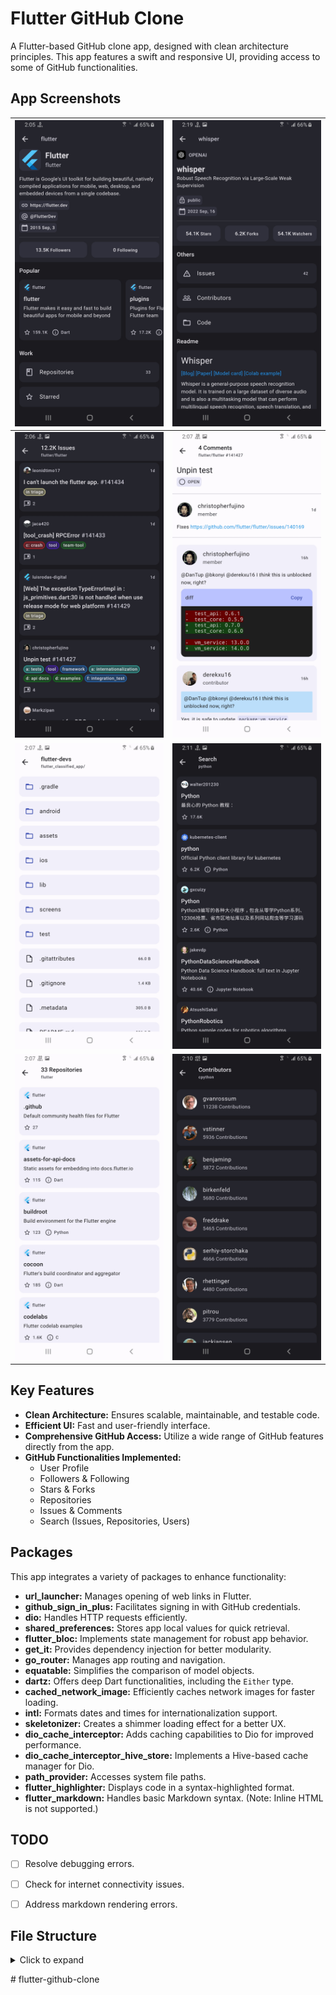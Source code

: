 # Flutter GitHub Clone
A Flutter-based GitHub clone app, designed with clean architecture principles. This app features a swift and responsive UI, providing access to some of GitHub functionalities.

## App Screenshots

| ![Screenshot 1](assets/screenshots/user.jpg)  | ![Screenshot 1](assets/screenshots/repo.jpg)  |
|---|---|
| ![Screenshot 1](assets/screenshots/issues.jpg)  | ![Screenshot 1](assets/screenshots/comments.jpg)  |
| ![Screenshot 1](assets/screenshots/code_files.jpg)  | ![Screenshot 1](assets/screenshots/search_repositories.jpg)  |
| ![Screenshot 1](assets/screenshots/repositories.jpg)  | ![Screenshot 1](assets/screenshots/contributors.jpg)  |



## Key Features
- **Clean Architecture:** Ensures scalable, maintainable, and testable code.
- **Efficient UI:** Fast and user-friendly interface.
- **Comprehensive GitHub Access:** Utilize a wide range of GitHub features directly from the app.
- **GitHub Functionalities Implemented:**
  - User Profile
  - Followers & Following
  - Stars & Forks
  - Repositories
  - Issues & Comments
  - Search (Issues, Repositories, Users)

## Packages
This app integrates a variety of packages to enhance functionality:

- **url_launcher:** Manages opening of web links in Flutter.
- **github_sign_in_plus:** Facilitates signing in with GitHub credentials.
- **dio:** Handles HTTP requests efficiently.
- **shared_preferences:** Stores app local values for quick retrieval.
- **flutter_bloc:** Implements state management for robust app behavior.
- **get_it:** Provides dependency injection for better modularity.
- **go_router:** Manages app routing and navigation.
- **equatable:** Simplifies the comparison of model objects.
- **dartz:** Offers deep Dart functionalities, including the `Either` type.
- **cached_network_image:** Efficiently caches network images for faster loading.
- **intl:** Formats dates and times for internationalization support.
- **skeletonizer:** Creates a shimmer loading effect for a better UX.
- **dio_cache_interceptor:** Adds caching capabilities to Dio for improved performance.
- **dio_cache_interceptor_hive_store:** Implements a Hive-based cache manager for Dio.
- **path_provider:** Accesses system file paths.
- **flutter_highlighter:** Displays code in a syntax-highlighted format.
- **flutter_markdown:** Handles basic Markdown syntax. (Note: Inline HTML is not supported.)

## TODO
- [ ] Resolve debugging errors.
- [ ] Check for internet connectivity issues.
- [ ] Address markdown rendering errors.


## File Structure
<details>
  <summary>Click to expand</summary>

```
lib/
├── main.dart
└── src/
    ├── core/
    │   ├── api/
    │   │   └── api.dart
    │   ├── assets/
    │   │   └── images.dart
    │   ├── core.dart
    │   ├── dio_client/
    │   │   └── dio_client.dart
    │   ├── error/
    │   │   ├── exceptions.dart
    │   │   ├── failures.dart
    │   │   └── get_failure_message.dart
    │   ├── extensions/
    │   │   ├── context.dart
    │   │   ├── datetime.dart
    │   │   ├── extensions.dart
    │   │   ├── num.dart
    │   │   ├── shared_prefrences.dart
    │   │   └── string.dart
    │   ├── loginfo/
    │   │   └── loginfo.dart
    │   ├── router/
    │   │   └── router.dart
    │   ├── services/
    │   │   ├── features/
    │   │   │   ├── code.dart
    │   │   │   ├── features.dart
    │   │   │   ├── issues.dart
    │   │   │   ├── repos.dart
    │   │   │   ├── user_profile.dart
    │   │   │   └── users.dart
    │   │   └── services.dart
    │   ├── theme/
    │   │   └── theme.dart
    │   ├── typedefs.dart
    │   ├── usecases/
    │   │   └── usecase.dart
    │   └── widgets/
    │       ├── custom_image.dart
    │       ├── custom_sliver_appbar.dart
    │       ├── error_dialog.dart
    │       ├── markdown/
    │       │   ├── custom_code_block.dart
    │       │   ├── markdown_widget.dart
    │       │   └── non_cache_image.dart
    │       ├── page_message.dart
    │       ├── primary_container.dart
    │       ├── repository_item.dart
    │       ├── shimmer_skeletonizer.dart
    │       ├── system_area.dart
    │       ├── tile_button.dart
    │       └── widgets.dart
    ├── features/
    │   ├── auth/
    │   │   ├── auth.dart
    │   │   └── auth_page.dart
    │   ├── code/
    │   │   ├── code.dart
    │   │   ├── data/
    │   │   │   ├── data.dart
    │   │   │   ├── datasource/
    │   │   │   │   └── remote_code_datasource.dart
    │   │   │   ├── models/
    │   │   │   │   └── file_info_model.dart
    │   │   │   └── repository/
    │   │   │       └── code_repository_impl.dart
    │   │   ├── domain/
    │   │   │   ├── domain.dart
    │   │   │   ├── entities/
    │   │   │   │   └── file_info.dart
    │   │   │   ├── repository/
    │   │   │   │   └── code_repository.dart
    │   │   │   └── usecases/
    │   │   │       ├── get_code.dart
    │   │   │       └── get_files.dart
    │   │   └── presentation/
    │   │       ├── bloc/
    │   │       │   ├── code_bloc.dart
    │   │       │   ├── code_event.dart
    │   │       │   └── code_state.dart
    │   │       ├── pages/
    │   │       │   └── files_page.dart
    │   │       ├── presentation.dart
    │   │       └── widgets/
    │   │           ├── file_item.dart
    │   │           ├── readme_widget.dart
    │   │           └── widgets.dart
    │   ├── features.dart
    │   ├── issues/
    │   │   ├── data/
    │   │   │   ├── data.dart
    │   │   │   ├── datasource/
    │   │   │   │   └── remote_issues_datasource.dart
    │   │   │   ├── models/
    │   │   │   │   ├── comment_mode.dart
    │   │   │   │   ├── issue_model.dart
    │   │   │   │   └── label_model.dart
    │   │   │   └── repository/
    │   │   │       └── issues_repository_impl.dart
    │   │   ├── domain/
    │   │   │   ├── domain.dart
    │   │   │   ├── entities/
    │   │   │   │   ├── comment.dart
    │   │   │   │   ├── comments.dart
    │   │   │   │   ├── issue.dart
    │   │   │   │   ├── issues.dart
    │   │   │   │   └── label.dart
    │   │   │   ├── repository/
    │   │   │   │   └── issues_repository.dart
    │   │   │   └── usecases/
    │   │   │       ├── get_comments.dart
    │   │   │       ├── get_issues.dart
    │   │   │       ├── get_more_comments.dart
    │   │   │       └── get_more_issues.dart
    │   │   ├── issues.dart
    │   │   └── presentation/
    │   │       ├── blocs/
    │   │       │   ├── comments_bloc/
    │   │       │   │   ├── comments_bloc.dart
    │   │       │   │   ├── comments_event.dart
    │   │       │   │   └── comments_state.dart
    │   │       │   └── issues_bloc/
    │   │       │       ├── issues_bloc.dart
    │   │       │       ├── issues_event.dart
    │   │       │       └── issues_state.dart
    │   │       ├── pages/
    │   │       │   ├── comments_page.dart
    │   │       │   └── issues_page.dart
    │   │       ├── presentation.dart
    │   │       └── widgets/
    │   │           ├── comment_item.dart
    │   │           ├── comment_user_tile.dart
    │   │           ├── issues_item.dart
    │   │           ├── label_item.dart
    │   │           └── widgets.dart
    │   ├── repos/
    │   │   ├── data/
    │   │   │   ├── data.dart
    │   │   │   ├── datasource/
    │   │   │   │   └── remote_repos_datasource.dart
    │   │   │   ├── models/
    │   │   │   │   └── repo_info_model.dart
    │   │   │   └── repository/
    │   │   │       └── repos_repository_impl.dart
    │   │   ├── domain/
    │   │   │   ├── domain.dart
    │   │   │   ├── entities/
    │   │   │   │   ├── repo_info.dart
    │   │   │   │   └── repos.dart
    │   │   │   ├── repository/
    │   │   │   │   └── repos_repository.dart
    │   │   │   └── usecases/
    │   │   │       ├── get_more_repos.dart
    │   │   │       ├── get_popular_repos.dart
    │   │   │       └── get_repos.dart
    │   │   ├── presentation/
    │   │   │   ├── bloc/
    │   │   │   │   ├── repos_bloc.dart
    │   │   │   │   ├── repos_event.dart
    │   │   │   │   └── repos_state.dart
    │   │   │   ├── pages/
    │   │   │   │   └── repos_page.dart
    │   │   │   └── presentation.dart
    │   │   └── repos.dart
    │   ├── user_profile/
    │   │   ├── data/
    │   │   │   ├── data.dart
    │   │   │   ├── datasource/
    │   │   │   │   └── remote_user_profile_datasource.dart
    │   │   │   ├── models/
    │   │   │   │   └── profile_model.dart
    │   │   │   └── repository/
    │   │   │       └── user_profile_repository_impl.dart
    │   │   ├── domain/
    │   │   │   ├── domain.dart
    │   │   │   ├── entities/
    │   │   │   │   └── profile.dart
    │   │   │   ├── repository/
    │   │   │   │   └── user_profile_repository.dart
    │   │   │   └── usecases/
    │   │   │       └── get_user_profile.dart
    │   │   ├── presentation/
    │   │   │   ├── bloc/
    │   │   │   │   ├── user_profile_bloc.dart
    │   │   │   │   ├── user_profile_event.dart
    │   │   │   │   └── user_profile_state.dart
    │   │   │   ├── pages/
    │   │   │   │   ├── repository_page.dart
    │   │   │   │   └── user_profile.dart
    │   │   │   ├── presentation.dart
    │   │   │   └── widgets/
    │   │   │       ├── custom_search_bar.dart
    │   │   │       ├── follow_button.dart
    │   │   │       ├── profile_info.dart
    │   │   │       ├── profile_property.dart
    │   │   │       ├── repository_info.dart
    │   │   │       └── widgets.dart
    │   │   └── user_profile.dart
    │   └── users/
    │       ├── data/
    │       │   ├── data.dart
    │       │   ├── datasources/
    │       │   │   └── remote_follow_datasource.dart
    │       │   ├── models/
    │       │   │   ├── user_model.dart
    │       │   │   └── users_model.dart
    │       │   └── repository/
    │       │       └── users_repository_impl.dart
    │       ├── domain/
    │       │   ├── domain.dart
    │       │   ├── entities/
    │       │   │   ├── user.dart
    │       │   │   └── users.dart
    │       │   ├── repository/
    │       │   │   └── users_repository.dart
    │       │   └── usecases/
    │       │       ├── get_more_users.dart
    │       │       └── get_users.dart
    │       ├── presentation/
    │       │   ├── bloc/
    │       │   │   ├── users_bloc.dart
    │       │   │   ├── users_event.dart
    │       │   │   └── users_state.dart
    │       │   ├── pages/
    │       │   │   └── followers_page.dart
    │       │   ├── presentation.dart
    │       │   └── widgets/
    │       │       ├── follower_item.dart
    │       │       └── widgets.dart
    │       └── users.dart
    └── src.dart
```


</details>

#   f l u t t e r - g i t h u b - c l o n e 
 
 